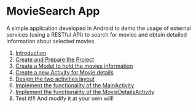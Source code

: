 # MovieSearch App
A simple application developed in Android to demo the usage of external services (using a RESTful API) to search for movies and obtain detailed information about selected movies.

1. [Introduction][1]
2. [Create and Prepare the Project][2]
2. [Create a Model to hold the movies information][3]
3. [Create a new Activity for Movie details][4]
4. [Design the two activities layout][5]
5. [Implement the functionality of the MainActivity][6]
6. [Implement the functionality of the MovieDetailsActivity][7]
7. Test it!!! And modify it at your own will!

[1]:	https://github.com/pontocom/MovieSearch/blob/master/docs/introduction.md
[2]:	https://github.com/pontocom/MovieSearch/blob/master/docs/PreparingYourProject.md
[3]:	https://github.com/pontocom/MovieSearch/blob/master/docs/CreateModelForMovies.md
[4]:	https://github.com/pontocom/MovieSearch/blob/master/docs/CreateActivityForMovieDetails.md
[5]:	https://github.com/pontocom/MovieSearch/blob/master/docs/DesignLayoutOfActivities.md
[6]:	https://github.com/pontocom/MovieSearch/blob/master/docs/ImplementMainActivity.md
[7]:	https://github.com/pontocom/MovieSearch/blob/master/docs/ImplementMovieDetailsActivity.md